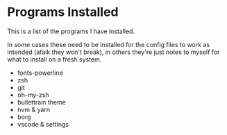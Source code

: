 Programs Installed
==================

This is a list of the programs I have installed.

In some cases these need to be installed for the config files to work
as intended (afaik they won't break), in others they're just notes to
myself for what to install on a fresh system.

* fonts-powerline
* zsh
* git
* oh-my-zsh
* bullettrain theme
* nvm & yarn
* borg
* vscode & settings

